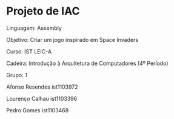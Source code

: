 # Projeto de IAC 


Linguagem: Assembly

Objetivo: Criar um jogo inspirado em Space Invaders


Curso: IST LEIC-A

Cadeira: Introdução à Arquitetura de Computadores (4º Período)



Grupo: 1

Afonso Resendes ist1103972

Lourenço Calhau ist1103396

Pedro Gomes ist1103468


